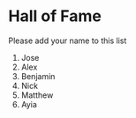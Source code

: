 # Hall of Fame
Please add your name to this list

1. Jose
2. Alex
3. Benjamin
4. Nick
5. Matthew
6. Ayia 

